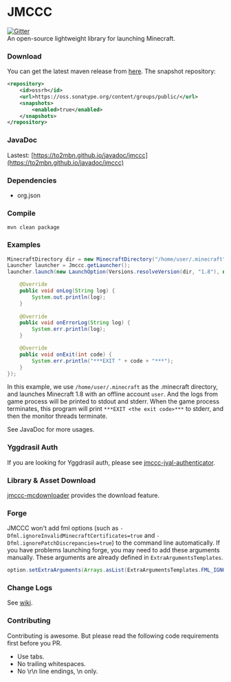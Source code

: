 # JMCCC
[![Gitter](https://badges.gitter.im/Join%20Chat.svg)](https://gitter.im/Southern-InfinityStudio/JMCCC?utm_source=badge&utm_medium=badge&utm_campaign=pr-badge)<br/>
An open-source lightweight library for launching Minecraft.

### Download
You can get the latest maven release from [here](https://search.maven.org/#search|ga|1|g%3A%22com.github.to2mbn%22%20a%3A%22jmccc%22).
The snapshot repository:
```xml
<repository>
	<id>ossrh</id>
	<url>https://oss.sonatype.org/content/groups/public/</url>
	<snapshots>
		<enabled>true</enabled>
	</snapshots>
</repository>
```

### JavaDoc
Lastest: [https://to2mbn.github.io/javadoc/jmccc](https://to2mbn.github.io/javadoc/jmccc)

### Dependencies
* org.json

### Compile
```
mvn clean package
```

### Examples
```java
MinecraftDirectory dir = new MinecraftDirectory("/home/user/.minecraft");
Launcher launcher = Jmccc.getLauncher();
launcher.launch(new LaunchOption(Versions.resolveVersion(dir, "1.8"), new OfflineAuthenticator("user"), dir), new GameProcessListener() {

    @Override
    public void onLog(String log) {
        System.out.println(log);
    }
    
    @Override
    public void onErrorLog(String log) {
        System.err.println(log);
    }

    @Override
    public void onExit(int code) {
        System.err.println("***EXIT " + code + "***");
    }
});
```
In this example, we use `/home/user/.minecraft` as the .minecraft directory, and launches Minecraft 1.8 with an offline
account `user`. And the logs from game process will be printed to stdout and stderr. When the game process terminates, 
this program will print `***EXIT <the exit code>***` to stderr, and then the monitor threads terminate.

See JavaDoc for more usages.

### Yggdrasil Auth
If you are looking for Yggdrasil auth, please see [jmccc-jyal-authenticator](https://github.com/to2mbn/jmccc-jyal-authenticator).

### Library & Asset Download
[jmccc-mcdownloader](https://github.com/to2mbn/jmccc-mcdownloader) provides the download feature.

### Forge
JMCCC won't add fml options (such as `-Dfml.ignoreInvalidMinecraftCertificates=true` and `-Dfml.ignorePatchDiscrepancies=true`) to the command line automatically.
If you have problems launching forge, you may need to add these arguments manually.
These arguments are already defined in `ExtraArgumentsTemplates`.
```java
option.setExtraArguments(Arrays.asList(ExtraArgumentsTemplates.FML_IGNORE_INVALID_MINECRAFT_CERTIFICATES, ExtraArgumentsTemplates.FML_IGNORE_PATCH_DISCREPANCISE));
```

### Change Logs
See [wiki](https://github.com/to2mbn/JMCCC/wiki/Change-logs).

### Contributing
Contributing is awesome. But please read the following code requirements first before you PR.
* Use tabs.
* No trailing whitespaces.
* No \r\n line endings, \n only.
